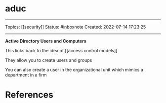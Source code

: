 # aduc
---
Topics: [[security]]
Status: #inboxnote
Created: 2022-07-14 17:23:25

---

**Active Directory Users and Computers**

This links back to the idea of [[access control models]]

They allow you to create users and groups

You can also create a user in the organizational unit which mimics a department in a firm

# References
